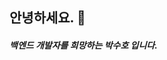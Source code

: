 ## 안녕하세요. 👋

##### 백엔드 개발자를 희망하는 박수호 입니다.



<!-- ## Experience :punch:

##### 1. 동남정보보호지원센터 빅데이터 및 인공지능 기반 보안 기술의 이해 및 동향 수료 ( 2019.11.29 )
##### 2. 동명대학교 정보보호학과 졸업 ( 2014.03 ~ 2020.02 )
##### 3. 아이티윌 부산교육센터 빅데이터 활용 자바 파이썬 개발자 양성 수료 ( 2020.03 ~ 2020.09 )

--- 
-->

<!-- ![suho Park's github stats](https://github-readme-stats.vercel.app/api?username=SbinSho&show_icons=true&theme=react) -->

<!--
**SbinSho/SbinSho** is a ✨ _special_ ✨ repository because its `README.md` (this file) appears on your GitHub profile.

Here are some ideas to get you started:

- 🔭 I’m currently working on ...
- 🌱 I’m currently learning ...
- 👯 I’m looking to collaborate on ...
- 🤔 I’m looking for help with ...
- 💬 Ask me about ...
- 📫 How to reach me: ...
- 😄 Pronouns: ...
- ⚡ Fun fact: ...
-->
